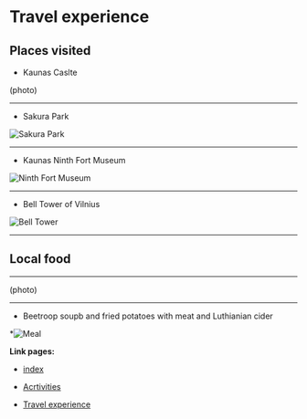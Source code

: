 # Travel experience 
## Places visited

* Kaunas Caslte

(photo)

******************************************************************************************************************************************************************************************************************************

+ Sakura Park


![Sakura Park](https://live.staticflickr.com/65535/49793507608_742f63d387_b.jpg)



******************************************************************************************************************************************************************************************************************************

- Kaunas Ninth Fort Museum


![Ninth Fort Museum](https://mediaim.expedia.com/destination/2/881ddb3dff1108c36b24df398bbf504f.jpg)


******************************************************************************************************************************************************************************************************************************

+ Bell Tower of Vilnius

  
![Bell Tower](https://th.bing.com/th/id/R.b66e6a22c26a9573b88caaa648249a24?rik=lHALDujnDuBHvg&riu=http%3a%2f%2f1.bp.blogspot.com%2f-_DrVDeQNOQo%2fUq8WWAuv2wI%2fAAAAAAAABSc%2fZgntTjUb_Sg%2fs1600%2fVilnius%2bI1.jpg&ehk=2fwfmupU9LDSb8852WKbaj%2bpB70GxeqjhcGgrGncibA%3d&risl=&pid=ImgRaw&r=0)



******************************************************************************************************************************************************************************************************************************
## Local food 
********************************************************************************************************************************************************************************************************************************


(photo)

********************************************************************************************************************************************************************************************************************************

-  Beetroop soupb and fried potatoes with meat and Luthianian cider

*![Meal](1696439334840.jpg)

**Link pages:**


* [index](index)
  

*  [Acrtivities](2-Activities)
  
  
*  [Travel experience](3-Travel%20experience)
